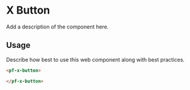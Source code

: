# X Button
Add a description of the component here.

## Usage
Describe how best to use this web component along with best practices.

```html
<pf-x-button>

</pf-x-button>
```
